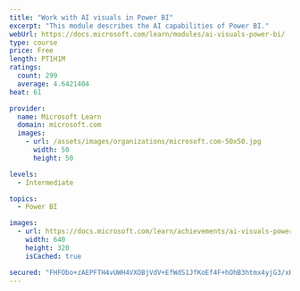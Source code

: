 ```yaml
---
title: "Work with AI visuals in Power BI"
excerpt: "This module describes the AI capabilities of Power BI."
webUrl: https://docs.microsoft.com/learn/modules/ai-visuals-power-bi/
type: course
price: Free
length: PT1H1M
ratings:
  count: 299
  average: 4.6421404
heat: 61

provider:
  name: Microsoft Learn
  domain: microsoft.com
  images:
    - url: /assets/images/organizations/microsoft.com-50x50.jpg
      width: 50
      height: 50

levels:
  - Intermediate

topics:
  - Power BI

images:
  - url: https://docs.microsoft.com/learn/achievements/ai-visuals-power-bi-social.png
    width: 640
    height: 320
    isCached: true

secured: "FHFObo+zAEPFTH4vUWH4VXOBjVdV+EfWdS1JfKoEf4F+hOhB3htmx4yjG3/xH65f0h7LWL/NH/pPMvjGXBchl5VNvFC7DPCdzA1zjbkAT1b7g6SZ1/nrHt3ulNYflpGZcSpPtBxf+8s4QLEGvubzj6ZPwI2gH/f8vNZ9RAgCIzSCvmqo9PpDiJ60v1VYIzrT6qWd+TVTiqmFOgfPm9+pMBZCZ8qVGYMBokD/50dXy9u9wi3A9+q18AFVA+FIYvIA8wVDq1WU1846Z2+yzsjeO+mZG1BxzkN11DlP5BmbKmK52ZKdAkjH/75Bt2dLWSqKKTX9KJWsSN4mFopwo1iLlTBm03693KzOUU/kuVZ7fL8u+MJzhNuWVlM2qVLPNOTd1WR0n+/cnAY2s/L52C5VCHEpw5yH5aC4j18RSE6G8dw=;qM/VH3wdLS5hZHeVRtA9nA=="
---
```


